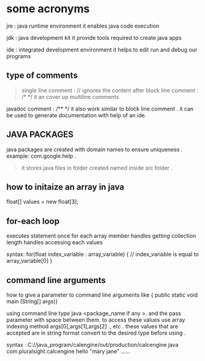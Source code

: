 # some acronyms

jre  : java runtime environment
it enables java code execution

jdk : java development kit
it provide tools required to create java apps

ide : integrated development environment
it helps to edit run and debug our programs

## type of comments

> single line comment : //  ignores the content after
> block line comment : /* */  it an cover up multiline comments

javadoc comment :   /** */  it also work similar to block line comment .
it can be used to generate documentation with help of an ide.

## JAVA PACKAGES

java packages are created with domain names to ensure uniqueness .
example: com.google.help .
> it stores java files in folder created named <package> inside src folder .

## how to initaize an array in java

float[] values = new float[3];

## for-each loop

executes statement once for each array member
handles getting collection length
handles accessing each values

syntax:
for(float index_variable : array_variable)
{
    // index_variable is equal to array_variable[0]
}

## command line arguments

how to give a parameter to command line arguments like { public static void main (String[] args)}

using command line type
java <package_name if any >.<java file name> and the pass parameter with space between them.
to access these values use array indexing method args[0],args[1],args[2] ., etc .
these values that are accepted are in string format convert to the desired type before using .

syntax :
C://java_program/calengine/out/production/calcengine java com.pluralsight.calcengine hello "mary jane" ......